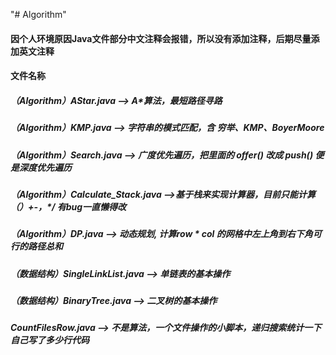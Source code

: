 "# Algorithm" 

#### 因个人环境原因Java文件部分中文注释会报错，所以没有添加注释，后期尽量添加英文注释

#### 文件名称
##### （Algorithm）AStar.java --> A*算法，最短路径寻路
##### （Algorithm）KMP.java --> 字符串的模式匹配，含 穷举、KMP、BoyerMoore
##### （Algorithm）Search.java --> 广度优先遍历，把里面的 offer() 改成 push() 便是深度优先遍历
##### （Algorithm）Calculate_Stack.java -->基于栈来实现计算器，目前只能计算（）+-，*/ 有bug一直懒得改
##### （Algorithm）DP.java --> 动态规划, 计算row * col 的网格中左上角到右下角可行的路径总和

##### （数据结构）SingleLinkList.java --> 单链表的基本操作
##### （数据结构）BinaryTree.java --> 二叉树的基本操作

##### CountFilesRow.java --> 不是算法，一个文件操作的小脚本，递归搜索统计一下自己写了多少行代码
